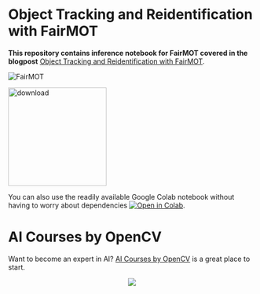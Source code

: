 
# Object Tracking and Reidentification with FairMOT

**This repository contains inference notebook for FairMOT covered in the blogpost** [Object Tracking and Reidentification with FairMOT](https://learnopencv.com/object-tracking-and-reidentification-with-fairmot/).

<img src="https://learnopencv.com/wp-content/uploads/2022/09/Object-Tracking-and-Reidentification-with-FairMOT.gif" alt="FairMOT">

[<img src="https://learnopencv.com/wp-content/uploads/2022/07/download-button-e1657285155454.png" alt="download" width="200">](https://www.dropbox.com/scl/fo/gkihw6nkg569ga048gmit/h?dl=1&rlkey=wwtnu60uk2onota1bqrektagz)

You can also use the readily available Google Colab notebook without having to worry about dependencies [<img src="https://colab.research.google.com/assets/colab-badge.svg" alt="Open in Colab">](https://colab.research.google.com/github/spmallick/learnopencv/blob/master/Object-Tracking-and-Reidentification-with-FairMOT/Tracking_using_FairMOT.ipynb).

# AI Courses by OpenCV

Want to become an expert in AI? [AI Courses by OpenCV](https://opencv.org/courses/) is a great place to start. 

<a href="https://opencv.org/courses/">
<p align="center"> 
<img src="https://learnopencv.com/wp-content/uploads/2023/01/AI-Courses-By-OpenCV-Github.png">
</p>
</a>
